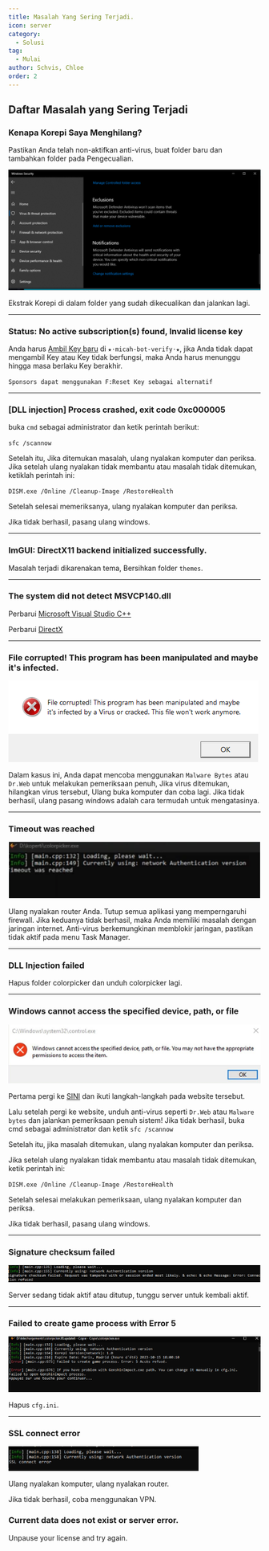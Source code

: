 ```yaml
---
title: Masalah Yang Sering Terjadi.
icon: server
category:
  - Solusi
tag:
  - Mulai
author: Schvis, Chloe
order: 2
---
```


## Daftar Masalah yang Sering Terjadi

### Kenapa Korepi Saya Menghilang?

Pastikan Anda telah non-aktifkan anti-virus, buat folder baru dan tambahkan folder pada Pengecualian.

![](/assets/images/docs/202312/virus.png)

Ekstrak Korepi di dalam folder yang sudah dikecualikan dan jalankan lagi.

---
### Status: No active subscription(s) found, Invalid license key

Anda harus [Ambil Key baru](../guide/getkey.md) di `⁠★⋅micah-bot-verify⋅★`, jika Anda tidak dapat mengambil Key atau Key tidak berfungsi, maka Anda harus menunggu hingga masa berlaku Key berakhir.

`Sponsors dapat menggunakan F:Reset Key sebagai alternatif`

---
### [DLL injection]  Process crashed, exit code 0xc000005

buka `cmd` sebagai administrator dan ketik perintah berikut:

`sfc /scannow`

Setelah itu, Jika ditemukan masalah, ulang nyalakan komputer dan periksa.
Jika setelah ulang nyalakan tidak membantu atau masalah tidak ditemukan, ketiklah perintah ini:

`DISM.exe /Online /Cleanup-Image /RestoreHealth`

Setelah selesai memeriksanya, ulang nyalakan komputer dan periksa.

Jika tidak berhasil, pasang ulang windows.

---
### ImGUI: DirectX11 backend initialized successfully.

Masalah terjadi dikarenakan tema, Bersihkan folder `themes`.

---
### The system did not detect MSVCP140.dll

Perbarui [Microsoft Visual Studio C++](https://learn.microsoft.com/en-us/cpp/windows/latest-supported-vc-redist?view=msvc-170#visual-studio-2015-2017-2019-and-2022)

Perbarui [DirectX](https://www.microsoft.com/en-us/download/details.aspx?id=35)

---
### File corrupted! This program has been manipulated and maybe it's infected.

![](/assets/images/docs/202312/virus2.png)

Dalam kasus ini, Anda dapat mencoba menggunakan `Malware Bytes` atau `Dr.Web` untuk melakukan pemeriksaan penuh, Jika virus ditemukan, hilangkan virus tersebut, Ulang buka komputer dan coba lagi. Jika tidak berhasil, ulang pasang windows adalah cara termudah untuk mengatasinya.

---
### Timeout was reached

![](/assets/images/docs/202312/error1.png)

Ulang nyalakan router Anda.
Tutup semua aplikasi yang memperngaruhi firewall. Jika keduanya tidak berhasil, maka Anda memiliki masalah dengan jaringan internet.
Anti-virus berkemungkinan memblokir jaringan, pastikan tidak aktif pada menu Task Manager.

---
### DLL Injection failed

Hapus folder colorpicker dan unduh colorpicker lagi.

---
### Windows cannot access the specified device, path, or file

![](/assets/images/docs/202312/error2.png)

Pertama pergi ke [SINI](https://support.microsoft.com/en-us/topic/-windows-cannot-access-the-specified-device-path-or-file-error-when-you-try-to-install-update-or-start-a-program-or-file-46361133-47ed-6967-c13e-e75d3cc29657) dan ikuti langkah-langkah pada website tersebut.

Lalu setelah pergi ke website, unduh anti-virus seperti `Dr.Web` atau `Malware bytes` dan jalankan pemeriksaan penuh sistem!
Jika tidak berhasil, buka cmd sebagai administrator dan ketik `sfc /scannow`

Setelah itu, jika masalah ditemukan, ulang nyalakan komputer dan periksa.

Jika setelah ulang nyalakan tidak membantu atau masalah tidak ditemukan, ketik perintah ini:

`DISM.exe /Online /Cleanup-Image /RestoreHealth`

Setelah selesai melakukan pemeriksaan, ulang nyalakan komputer dan periksa.

Jika tidak berhasil, pasang ulang windows.

---
### Signature checksum failed

![](/assets/images/docs/202312/checksum.png)

Server sedang tidak aktif atau ditutup, tunggu server untuk kembali aktif.

---
### Failed to create game process with Error 5

![](/assets/images/docs/202312/error3.png)

Hapus `cfg.ini`.

---
### SSL connect error

![](/assets/images/docs/202312/error4.png)

Ulang nyalakan komputer, ulang nyalakan router.

Jika tidak berhasil, coba menggunakan VPN.

### Current data does not exist or server error.

Unpause your license and try again.
